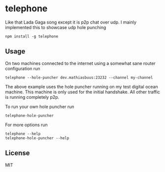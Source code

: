 # telephone

Like that Lada Gaga song except it is p2p chat over udp.
I mainly implemented this to showcase udp hole punching

```
npm install -g telephone
```

## Usage

On two machines connected to the internet using a somewhat sane router configuration run

```
telephone --hole-puncher dev.mathiasbuus:23232 --channel my-channel
```

The above example uses the hole puncher running on my test digital ocean machine.
This machine is only used for the initial handshake. All other traffic is running completely p2p.

To run your own hole puncher run

```
telephone-hole-puncher
```

For more options run

```
telephone --help
telephone-hole-puncher --help
```

## License

MIT
